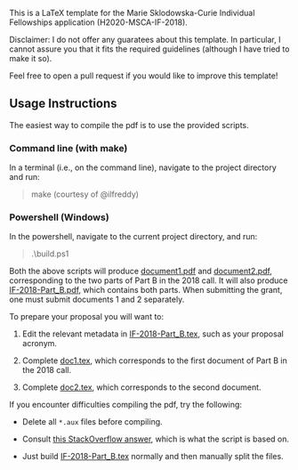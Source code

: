 This is a LaTeX template for the Marie Sklodowska-Curie Individual Fellowships application (H2020-MSCA-IF-2018).

Disclaimer: I do not offer any guaratees about this template. 
In particular, I cannot assure you that it fits the required guidelines (although I have tried to make it so).

Feel free to open a pull request if you would like to improve this template!


## Usage Instructions

The easiest way to compile the pdf is to use the provided scripts.

### Command line (with make)

In a terminal (i.e., on the command line), navigate to the project directory and run:
> make
(courtesy of @ilfreddy)

### Powershell (Windows)

In the powershell, navigate to the current project directory, and run:
> .\build.ps1

Both the above scripts will produce [document1.pdf](document1.pdf) and [document2.pdf](document2.pdf),
corresponding to the two parts of Part B in the 2018 call. 
It will also produce [IF-2018-Part_B.pdf](IF-2018-Part_B.pdf), which contains both parts.
When submitting the grant, one must submit documents 1 and 2 separately.

To prepare your proposal you will want to:

  1. Edit the relevant metadata in [IF-2018-Part_B.tex](IF-2018-Part_B.tex), 
  such as your proposal acronym.

  2. Complete [doc1.tex](doc1.tex), which corresponds to the first document of Part B 
  in the 2018 call.

  3. Complete [doc2.tex](doc2.tex), which corresponds to the second document.


If you encounter difficulties compiling the pdf, try the following:

 * Delete all `*.aux` files before compiling.

 * Consult [this StackOverflow answer](http://tex.stackexchange.com/a/31366/84485),
 which is what the script is based on.

 * Just build [IF-2018-Part_B.tex](IF-2018-Part_B.tex) normally and then manually split the files.
